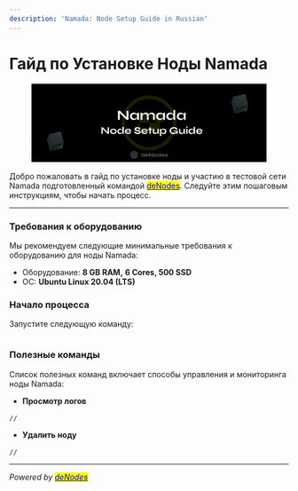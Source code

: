 ```yaml
---
description: 'Namada: Node Setup Guide in Russian'
---
```


# Гайд по Установке Ноды Namada

<figure><img src="../../.gitbook/assets/Twitter header - 9.png" alt=""><figcaption></figcaption></figure>

Добро пожаловать в гайд по установке ноды и участию в тестовой сети Namada подготовленный командой [<mark style="color:blue;">deNodes</mark>](http://denodes.xyz/). Следуйте этим пошаговым инструкциям, чтобы начать процесс.

***

### Требования к оборудованию&#x20;

Мы рекомендуем следующие минимальные требования к оборудованию для ноды Namada:&#x20;

* Оборудование: **8 GB RAM,** **6 Cores, 500 SSD**
* ОС: **Ubuntu Linux 20.04 (LTS)**

### Начало процесса

Запустите следующую команду:

```
```

### Полезные команды&#x20;

Список полезных команд включает способы управления и мониторинга ноды Namada:&#x20;

* **Просмотр логов**

```
// 
```

* **Удалить ноду**

```
// 
```

***

_Powered by_ [_<mark style="color:blue;">deNodes</mark>_](https://twitter.com/deNodes\_)
